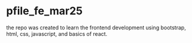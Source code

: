 # pfile_fe_mar25
the repo was created to learn the frontend development using bootstrap, html, css, javascript, and basics of react.

